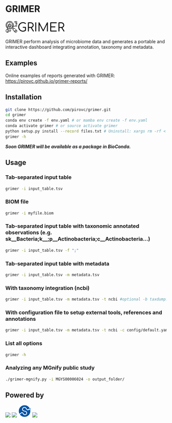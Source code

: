 # GRIMER

![GRIMER](grimer/img/logo.png)

GRIMER perform analysis of microbiome data and generates a portable and interactive dashboard integrating annotation, taxonomy and metadata.

## Examples

Online examples of reports generated with GRIMER: https://pirovc.github.io/grimer-reports/

## Installation

```bash
git clone https://github.com/pirovc/grimer.git
cd grimer
conda env create -f env.yaml # or mamba env create -f env.yaml
conda activate grimer # or source activate grimer
python setup.py install --record files.txt # Uninstall: xargs rm -rf < files.txt
grimer -h
```
***Soon GRIMER will be available as a package in BioConda.***

## Usage

### Tab-separated input table
```bash
grimer -i input_table.tsv
```

### BIOM file
```bash
grimer -i myfile.biom
```

### Tab-separated input table with taxonomic annotated observations (e.g. sk__Bacteria;k__;p__Actinobacteria;c__Actinobacteria...)
```bash
grimer -i input_table.tsv -f ";"
```

### Tab-separated input table with metadata
```bash
grimer -i input_table.tsv -m metadata.tsv
```

### With taxonomy integration (ncbi)
```bash
grimer -i input_table.tsv -m metadata.tsv -t ncbi #optional -b taxdump.tar.gz
```

### With configuration file to setup external tools, references and annotations
```bash
grimer -i input_table.tsv -m metadata.tsv -t ncbi -c config/default.yaml -d -g
```

### List all options 
```bash
grimer -h
```

### Analyzing any MGnify public study

```bash
./grimer-mgnify.py -i MGYS00006024 -o output_folder/
```

## Powered by

[<img src="https://static.bokeh.org/branding/logos/bokeh-logo.png" height="60">](https://bokeh.org)
[<img src="https://pandas.pydata.org/static/img/pandas.svg" height="40">](https://pandas.org)
[<img src="https://raw.githubusercontent.com/scipy/scipy/master/doc/source/_static/logo.svg" height="40">](https://scipy.org)
[<img src="http://scikit-bio.org/assets/logo.svg" height="40">](https://scikit-bio.org)
